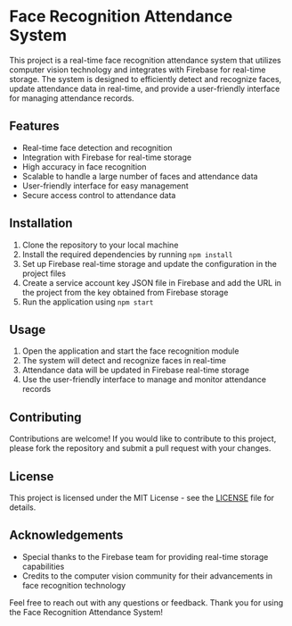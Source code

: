 # Face Recognition Attendance System

This project is a real-time face recognition attendance system that utilizes computer vision technology and integrates with Firebase for real-time storage. The system is designed to efficiently detect and recognize faces, update attendance data in real-time, and provide a user-friendly interface for managing attendance records.

## Features

- Real-time face detection and recognition
- Integration with Firebase for real-time storage
- High accuracy in face recognition
- Scalable to handle a large number of faces and attendance data
- User-friendly interface for easy management
- Secure access control to attendance data

## Installation

1. Clone the repository to your local machine
2. Install the required dependencies by running `npm install`
3. Set up Firebase real-time storage and update the configuration in the project files
4. Create a service account key JSON file in Firebase and add the URL in the project from the key obtained from Firebase storage
5. Run the application using `npm start`

## Usage

1. Open the application and start the face recognition module
2. The system will detect and recognize faces in real-time
3. Attendance data will be updated in Firebase real-time storage
4. Use the user-friendly interface to manage and monitor attendance records

## Contributing

Contributions are welcome! If you would like to contribute to this project, please fork the repository and submit a pull request with your changes.

## License

This project is licensed under the MIT License - see the [LICENSE](LICENSE) file for details.

## Acknowledgements

- Special thanks to the Firebase team for providing real-time storage capabilities
- Credits to the computer vision community for their advancements in face recognition technology

Feel free to reach out with any questions or feedback. Thank you for using the Face Recognition Attendance System!
